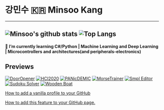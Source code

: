 # 강민수 :kr: Minsoo Kang  
---
<!--
**Mins0o/Mins0o** is a ✨ _special_ ✨ repository because its `README.md` (this file) appears on your GitHub profile.
-->
![Minsoo's github stats](https://readme-stats-cfgj2cxdy.vercel.app/api?username=Mins0o&count_private=true&hide=issues&show_icons=true)
![Top Langs](https://readme-stats-cfgj2cxdy.vercel.app/api/top-langs/?username=Mins0o&layout=compact)  
---
#### 🌱 I’m currently learning C#/Python | Machine Learning and Deep Learning | Microcontrollers and architectures(and peripherals-electronics)

## Previews
[![DoorOpener](https://github.com/Mins0o/Mins0o/tree/master/Previews/DoorOpener.gif)](https://github.com/Mins0o/Door_Opener "Door Opener")
[![HCI2020](https://github.com/Mins0o/Mins0o/tree/master/Previews/HCI2020.png)](https://github.com/Mins0o/Happy_KAIST_HCI2020 "HCI website building")
[![PANicDEMIC](https://github.com/Mins0o/Mins0o/tree/master/Previews/Panicdemic.png)](https://github.com/Mins0o/PANicDEMIC/blob/master/Final%20Presentation.pdf "NLP project")
[![MorseTrainer](https://github.com/Mins0o/Mins0o/tree/master/Previews/MorseTrainer.png)](https://github.com/Mins0o/MorseCodeTrainer "Morse Code Trainer")
[![Smpl Editor](https://github.com/Mins0o/Mins0o/tree/master/Previews/Smpl_Editor.png)](https://github.com/Mins0o/Smpl-Editor "Smpl Editor")
[![Sudoku Solver](https://github.com/Mins0o/Mins0o/tree/master/Previews/Sudoku_Solver.png)](https://github.com/Mins0o/Sudoku-Solver-GUI "Sudoku Solver")
[![Wooden Boat](https://github.com/Mins0o/Mins0o/tree/master/Previews/Wooden_Boat.png)](https://github.com/Mins0o/Wooden-Boat "Wooden Boat Layer-by-Layer")


[How to add a vanilla profile to your GitHub](/CreateProfile.png)  
  
[How to add this feature to your GitHub page.](https://github.com/anuraghazra/github-readme-stats/blob/master/readme.md "This feature is based on an app that runs on the OP's personal server. His server runs into traffic problems sometimes. If the `demo` is not showing up well, the server must be down. Go to the Deploy on your own Vercel instance section and deploy your own app to use it independently. This will require you to fork or clone the repository. I cloned the repositry and pushed it as a private repo of mine to use the source independently.")  
